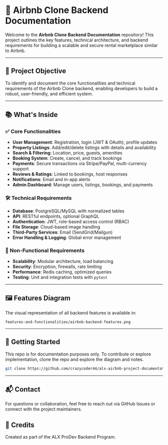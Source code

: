 # 🏡 Airbnb Clone Backend Documentation

Welcome to the **Airbnb Clone Backend Documentation** repository! This project outlines the key features, technical architecture, and backend requirements for building a scalable and secure rental marketplace similar to Airbnb.

---

## 📌 Project Objective

To identify and document the core functionalities and technical requirements of the Airbnb Clone backend, enabling developers to build a robust, user-friendly, and efficient system.

---

## 📚 What's Inside

### ✅ Core Functionalities
- **User Management**: Registration, login (JWT & OAuth), profile updates
- **Property Listings**: Add/edit/delete listings with details and availability
- **Search & Filtering**: Location, price, guests, amenities
- **Booking System**: Create, cancel, and track bookings
- **Payments**: Secure transactions via Stripe/PayPal, multi-currency support
- **Reviews & Ratings**: Linked to bookings, host responses
- **Notifications**: Email and in-app alerts
- **Admin Dashboard**: Manage users, listings, bookings, and payments

### 🛠️ Technical Requirements
- **Database**: PostgreSQL/MySQL with normalized tables
- **API**: RESTful endpoints, optional GraphQL
- **Authentication**: JWT, role-based access control (RBAC)
- **File Storage**: Cloud-based image handling
- **Third-Party Services**: Email (SendGrid/Mailgun)
- **Error Handling & Logging**: Global error management

### 🚀 Non-Functional Requirements
- **Scalability**: Modular architecture, load balancing
- **Security**: Encryption, firewalls, rate limiting
- **Performance**: Redis caching, optimized queries
- **Testing**: Unit and integration tests with `pytest`

---

## 🖼️ Features Diagram

The visual representation of all backend features is available in:

`
features-and-functionalities/airbnb-backend-features.png
`

---

## 🚀 Getting Started

This repo is for documentation purposes only. To contribute or explore implementation, clone the repo and explore the diagram and notes.

```bash
git clone https://github.com/crazycoder44/alx-airbnb-project-documentation.git
```

---

## 📬 Contact

For questions or collaboration, feel free to reach out via GitHub Issues or connect with the project maintainers.

## 🧠 Credits

Created as part of the ALX ProDev Backend Program.

